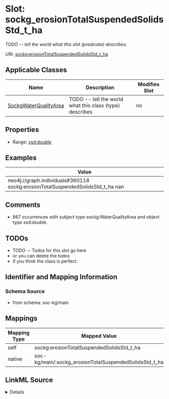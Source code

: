 

# Slot: sockg_erosionTotalSuspendedSolidsStd_t_ha


_TODO -- tell the world what this slot (predicate) describes._





URI: [sockg:erosionTotalSuspendedSolidsStd_t_ha](http://www.semanticweb.org/sockg/ontologies/2024/0/soil-carbon-ontology/erosionTotalSuspendedSolidsStd_t_ha)



<!-- no inheritance hierarchy -->





## Applicable Classes

| Name | Description | Modifies Slot |
| --- | --- | --- |
| [SockgWaterQualityArea](../classes/SockgWaterQualityArea.md) | TODO -- tell the world what this class (type) describes |  no  |







## Properties

* Range: [xsd:double](http://www.w3.org/2001/XMLSchema#double)






## Examples

| Value |
| --- |
| neo4j://graph.individuals#360118 sockg:erosionTotalSuspendedSolidsStd_t_ha nan |

## Comments

* 667 occurrences with subject type sockg:WaterQualityArea and object type xsd:double.

## TODOs

* TODO -- Todos for this slot go here
* or you can delete the todos
* if you think the class is perfect.

## Identifier and Mapping Information







### Schema Source


* from schema: soc-kg/main




## Mappings

| Mapping Type | Mapped Value |
| ---  | ---  |
| self | sockg:erosionTotalSuspendedSolidsStd_t_ha |
| native | soc-kg/main/:sockg_erosionTotalSuspendedSolidsStd_t_ha |




## LinkML Source

<details>
```yaml
name: sockg_erosionTotalSuspendedSolidsStd_t_ha
description: TODO -- tell the world what this slot (predicate) describes.
todos:
- TODO -- Todos for this slot go here
- or you can delete the todos
- if you think the class is perfect.
comments:
- 667 occurrences with subject type sockg:WaterQualityArea and object type xsd:double.
examples:
- value: neo4j://graph.individuals#360118 sockg:erosionTotalSuspendedSolidsStd_t_ha
    nan
from_schema: soc-kg/main
rank: 1000
slot_uri: sockg:erosionTotalSuspendedSolidsStd_t_ha
alias: sockg_erosionTotalSuspendedSolidsStd_t_ha
domain_of:
- sockg_WaterQualityArea
range: double

```
</details>